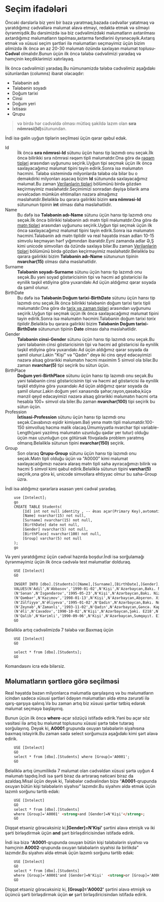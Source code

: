 # Seçim ifadələri

Öncəki dərslərlə biz yeni bir baza yaratmaq,bazada cədvəllər yatatmaq və yaratdığımız cədvəllərə məlumat əlavə etməyi, redaktə etmək və silməyi öyrənmişdik.Bu dərsimizdə isə biz cədvəlimizdəki məlumatların axtarılması axtardığımız məlumatların tapılması,axtarma fəndlərini öyrənəcəyik.Axtarış etmək və xüsusi seçim şərtləri ilə məlumatları seçməyimiz üçün bizim əlimizdə ilk öncə ən az 20-30 məlumatı özündə saxlayan məlumat toplusu-**Cədvəl** olmalıdır.Bunun üçün ilk öncə tələbə cədvəlimizi yaradaq və həmçinin keçdiklərimizi xatırlayaq.

İlk öncə cədvəlimizi yaradaq.Bu nümunəmizdə tələbə cədvəlimiz aşağıdakı sütunlardan (columns) ibarət olacaqdır:
- Tələbənin adı
- Tələbənin soyadı
- Doğum tarixi
- Cinsi
- Doğum yeri
- İxtisası
- Qrupu
> və birdə hər cədvəldə olması mütləq şəkildə lazım olan <strong>sıra nömrəsi(Id)</strong>sütunundan.

İndi isə gəlin uyğun tiplərin seçilməsi üçün qərar qəbul edək.

<dl>
  <dt>Id</dt>
  <dd>İlk öncə <strong>sıra nömrəsi-Id</strong> sütunu üçün hansı tip lazımdı onu seçək.İlk öncə bilirikki sıra nömrəsi rəqəm tipli məlumatdır.Ona görə də <a href="datatypes.md#numerictypes">rəqəm tipləri</a> arasından uyğununu seçirik.Uyğun tipi seçmək üçün ilk öncə saxlayacağımız məlumat tipini təyin edirik.Sonra isə məlumatın həcmini.
Tələbə sistemində milyonlarda tələbə ola bilər bu o deməkdirki milyonları aşacaq bizim <strong>Id</strong> sütununda saxlayacağımız məlumat.Bu zaman  <a href="datatypes.md">Verilənlərin tipləri</a> bölümünü birdə gözdən keçirməyimiz məsləhətdir.Seçimimizi sonradan dəyişə bilərik ama əvvəlcədən mümkün ehtimalları nəzərə almağımız məsləhətdir.Beləliklə bu qərara gəlirikki bizim <strong>sıra nömrəsi-Id</strong> sütununun tipinin <strong>int</strong> olması daha məsləhətlidir.</dd>
  
  <dt>Name</dt>
  <dd>Bu dəfə isə <strong>Tələbənin adı-Name</strong> sütunu üçün hansı tip lazımdı onu seçək.İlk öncə bilirikki tələbənin adı mətn tipli məlumatdır.Ona görə də <a href="datatypes.md#stringtypes">mətn tipləri</a> arasından uyğununu seçirik.Uyğun tipi seçmək üçün ilk öncə saxlayacağımız məlumat tipini təyin edirik.Sonra isə məlumatın həcmini.Tələbənin adı mətn tiplidir və real həyatda insan adları 10-15 simvolu keçməyən hərf yığımından ibarətdir.Eyni zamanda adlar Ə,Ş kimi unicode simvolları da özündə saxlaya bilər.Bu zaman <a href="datatypes.md">Verilənlərin tipləri</a> bölümünü birdə gözdən keçirməyimiz məsləhətdir.Beləliklə bu qərara gəlirikki bizim <strong>Tələbənin adı-Name</strong> sütununun tipinin <strong>nvarchar(15)</strong> olması daha məsləhətlidir.</dd> 

  <dt>Surname</dt>
  <dd><strong>Tələbənin soyadı-Surname</strong> sütunu üçün hansı tip lazımdı onu seçək.Bu yəni soyad göstəricisinin tipi və həcmi ad göstəricisi ilə eynilik təşkil etdiyinə görə yuxarıdakı Ad üçün aldığımız qərar soyada da şamil olunur.</dd>

  <dt>BirthDate</dt>
  <dd>Bu dəfə isə <strong>Tələbənin Doğum tarixi-BirthDate</strong> sütunu üçün hansı tip lazımdı onu seçək.İlk öncə bilirikki tələbənin doğum tarixi tarix tipli məlumatdır.Ona görə də <a href="datatypes.md#dateandtimetypes">tarix və zaman tipləri</a> arasından uyğununu seçirik.Uyğun tipi seçmək üçün ilk öncə saxlayacağımız məlumat tipini təyin edirik.Sonra isə məlumatın həcmini.Tələbənin doğum tarixi <i>tarix tiplidir</i>.Beləliklə bu qərara gəlirikki bizim <strong>Tələbənin Doğum tarixi-BirthDate</strong> sütununun tipinin <strong>Date</strong> olması daha məsləhətlidir.</dd>

  <dt>Gender</dt>
  <dd><strong>Tələbənin cinsi-Gender</strong> sütunu üçün hansı tip lazımdı onu seçək.Bu yəni tələbənin cinsi göstəricisinin tipi və həcmi ad göstəricisi ilə eynilik təşkil etdiyinə görə yuxarıdakı Ad üçün aldığımız qərar soyada da şamil olunur.Lakin "Kişi" və "Qadın" deyə iki cins qeyd edəcəyimizi nəzərə alsaq görərikki məlumatın həcmi maximim 5 simvol ola bilər.Bu zaman <strong>nvarchar(5)</strong> tipi seçirik bu sütun üçün.</dd>

  <dt>BirthPlace</dt>
  <dd><strong>Doğum yeri-BirthPlace</strong> sütunu üçün hansı tip lazımdı onu seçək.Bu yəni tələbənin cinsi göstəricisinin tipi və həcmi ad göstəricisi ilə eynilik təşkil etdiyinə görə yuxarıdakı Ad üçün aldığımız qərar soyada da şamil olunur.Lakin doğum yeri xanasında şəhər,rayon,qəsəbə,küçə mənzil qeyd edəcəyimizi nəzərə alsaq görərikki məlumatın həcmi orta hesabla 100+ simvol ola biler.Bu zaman <strong>nvarchar(100)</strong> tipi seçirik bu sütun üçün.</dd>


  <dt>Profession</dt>
  <dd><strong>İxtisasi-Profession</strong> sütunu üçün hansı tip lazımdı onu seçək.Cavabınızı eşidir kimiyəm.Bəli yenə mətn tipli məlumatdir.100-150 simvolluq həcmə malik olacaq.Ümumiyyətlə nvarchar tipi variable-Length(yəni yazılmış məlumatın uzunluğu qədər yer tutur) olduğu üçün max uzunluğun çox götürsək fövqaladə problem yaratmış olmarıq.Beləliklə sütunun tipini <strong>nvarchar(150)</strong> seçirik.</dd>


  <dt>Group</dt>
  <dd>Son olaraq <strong>Qrupu-Group</strong> sütunu üçün hansı tip lazımdı onu seçək.Mətn tipli olduğu üçün və "A0000" kimi məlumat saxlayacaöğımızı nəzərə alaraq mətn tipli sahə ayıracağımızı bilirik və həcmi 5 simvol kimi qəbul edirik.Beləliklə sütunun tipini <strong>varchar(5)</strong> seçirik,ona görə ki, unicode simvollara ehtiyyac olmur bu sahə-Group üzrə.</dd>
</dl>

İndi isə aldığımız qərarlara əsasən yeni cədvəl yaradaq.

```html
    use [Intelect];
    go
    CREATE TABLE Students(
        [Id] int not null identity , -- Əsas açar(Primary Key),avtomatik artan(identity) ve boş buraxlılmayan bir sütun təyin etdik
        [Name] nvarchar(15) not null,
    	[Surname] nvarchar(15) not null,
    	[BirthDate] date not null,
    	[Gender] nvarchar(5) not null,
    	[BirthPlace] nvarchar(100) not null,
    	[Group] varchar(5) not null
    );
    go
```

Və yeni yaratdığımız üçün cədvəl hazırda boşdur.İndi isə sorğulamağı öyrənməyimiz üçün ilk öncə cədvələ test məlumatlar dolduraq.

```html
    USE [Intelect]
    GO

    INSERT INTO [dbo].[Students]([Name],[Surname],[BirthDate],[Gender],[BirthPlace],[Group])
    VALUES(N'Adil',N'Abbasov','1990-01-02',N'Kişi',N'Azərbaycan,Bakı. Nəsimi. B1.M8',N'A0001'),
    (N'Sənan',N'İsgəndərov','1995-05-23',N'Kişi',N'Azərbaycan,Bakı. Nizami. B2.M2',N'A0001'),
    (N'Qəmbər',N'Kazımov','1998-01-13',N'Kişi',N'Azərbaycan,Abşeron. Xırdalan. M18',N'A0001'),
    (N'Zülfiyyə',N'Əliyeva','1995-01-02',N'Qadın',N'Azərbaycan,Bakı. Nəsimi. B1.M8',N'A0001'),
    (N'Zeynəb',N'Zamanlı','1993-11-02',N'Qadın',N'Azərbaycan,Gəncə. Kəpəz. B1.M8',N'A0002'),
    (N'Əli',N'Cavadov','1990-10-02',N'Kişi',N'Azərbaycan,Şəki. E218',N'A0002'),
    (N'Qalib',N'Kərimli','1990-09-06',N'Kişi',N'Azərbaycan,Sumqayıt. E120',N'A0002');
    GO
```

Beləliklə artıq cədvəlimizdə 7 tələbə var.Baxmaq üçün

```html
    USE [Intelect]
    GO

    select * from [dbo].[Students];
    GO
```

Komandasını icra edə bilərsiz.


<h2 id="search1">Məlumatların şərtlərə görə seçilməsi</h2>
Real həyatda bəzən milyonlarca məlumatla qarşılaşırıq və bu məlumatların icindən sadecə xüsusi şərtləri ödəyən məlumatları əldə etmə zərurəti ilə qarş-qarşıya qalırıq.Və bu zaman artıq biz xüsusi şərtlər tətbiq edərək məlumat seçməyə başlayırıq.

Bunun üçün ilk öncə <strong>where</strong>-açar sözüçü istifadə edirik.Yəni bu açar söz vasitəsi ilə artıq bu məlumat toplusunu xüsusi şərtə tabe tutaraq sorğulayırıq.
Deyək ki, <strong>A0001</strong> grupunda oxuyan tələbələrin siyahısına baxmaq istəyirik.Bu zaman sadə select sorğumuza aşağıdakı kimi şərt əlavə edirik.

```html
    USE [Intelect]
    GO
    select * from [dbo].[Students] where [Group]='A0001';
    GO
```

Beləliklə artıq ümumilikdə 7 məlumat olan cədvəldən xüsusi şərtə uyğun 4 məlumatı tapdıq.İndi isə şərti biraz da artıraraq nəticəni biraz da azaldaq.Misal üçün deyək ki,
Tələbələr cədvəlindən bizə <q><strong>A0001</strong>-qrupunda oxuyan bütün kişi tələbələrin siyahısı</q> lazımdır.Bu siyahını əldə etmək üçün lazımlı sorğunu tərtib edək:

```html
    USE [Intelect]
    GO  
    select * from [dbo].[Students] 
    where [Group]='A0001' <strong>and [Gender]=N'Kişi'</strong>;
    GO
```

Diqqət etsəniz görəcəksiniz ki,<strong>[Gender]=N'Kişi'</strong> şərtini əlavə etmişik və iki şərti birləşdirmək üçün <strong>and</strong> şərt birləşdiricisindən istifadə edirik.

İndi isə bizə <q><strong>A0001</strong>-qrupunda oxuyan bütün kişi tələbələrin siyahısı və həmçinin <strong>A0002</strong>-qrupunda oxuyan tələbələrin siyahisi ilə birlikdə</q> lazımdır.Bu siyahını əldə etmək üçün lazımlı sorğunu tərtib edək:

```html
    USE [Intelect]
    GO  
    select * from [dbo].[Students] 
    where [Group]='A0001'and [Gender]=N'Kişi'  <strong>or [Group]='A0002'</strong>;
    GO
```

Diqqət etsəniz görəcəksiniz ki,  <strong>[Group]='A0002'</strong> şərtini əlavə etmişik və üçüncü şərti birləşdirmək üçün <strong>or</strong> şərt birləşdiricisindən istifadə edirik.
